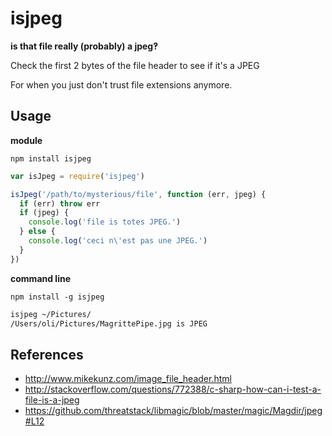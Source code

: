 # isjpeg
**is that file really (probably) a jpeg‽**

Check the first 2 bytes of the file header to see if it's a JPEG

For when you just don't trust file extensions anymore.


## Usage

**module**

`npm install isjpeg`

```js
var isJpeg = require('isjpeg')

isJpeg('/path/to/mysterious/file', function (err, jpeg) {
  if (err) throw err
  if (jpeg) {
    console.log('file is totes JPEG.')
  } else {
    console.log('ceci n\'est pas une JPEG.')  
  }
})
```

**command line**

`npm install -g isjpeg`

```sh
isjpeg ~/Pictures/
/Users/oli/Pictures/MagrittePipe.jpg is JPEG
```

## References

- http://www.mikekunz.com/image_file_header.html
- http://stackoverflow.com/questions/772388/c-sharp-how-can-i-test-a-file-is-a-jpeg
- https://github.com/threatstack/libmagic/blob/master/magic/Magdir/jpeg#L12